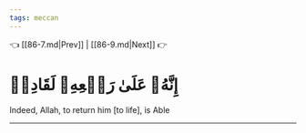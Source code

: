 ```yaml
---
tags: meccan
---
```


👈 [[86-7.md|Prev]] | [[86-9.md|Next]] 👉

# إِنَّهُۥ عَلَىٰ رَجۡعِهِۦ لَقَادِرٞ

Indeed, Allah, to return him [to life], is Able

---

